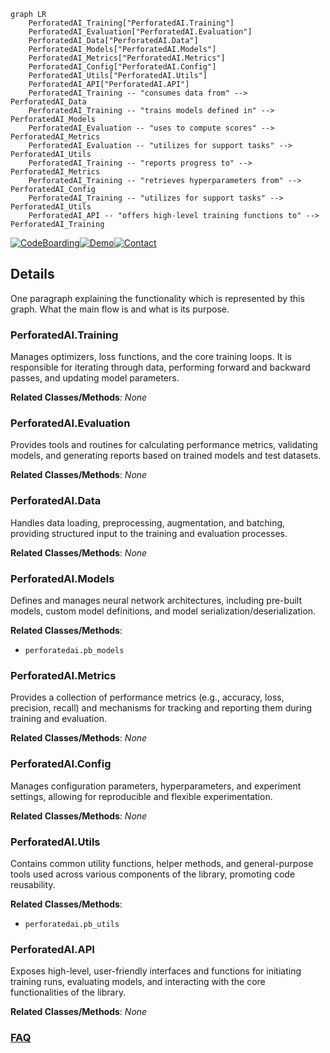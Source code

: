 ```mermaid
graph LR
    PerforatedAI_Training["PerforatedAI.Training"]
    PerforatedAI_Evaluation["PerforatedAI.Evaluation"]
    PerforatedAI_Data["PerforatedAI.Data"]
    PerforatedAI_Models["PerforatedAI.Models"]
    PerforatedAI_Metrics["PerforatedAI.Metrics"]
    PerforatedAI_Config["PerforatedAI.Config"]
    PerforatedAI_Utils["PerforatedAI.Utils"]
    PerforatedAI_API["PerforatedAI.API"]
    PerforatedAI_Training -- "consumes data from" --> PerforatedAI_Data
    PerforatedAI_Training -- "trains models defined in" --> PerforatedAI_Models
    PerforatedAI_Evaluation -- "uses to compute scores" --> PerforatedAI_Metrics
    PerforatedAI_Evaluation -- "utilizes for support tasks" --> PerforatedAI_Utils
    PerforatedAI_Training -- "reports progress to" --> PerforatedAI_Metrics
    PerforatedAI_Training -- "retrieves hyperparameters from" --> PerforatedAI_Config
    PerforatedAI_Training -- "utilizes for support tasks" --> PerforatedAI_Utils
    PerforatedAI_API -- "offers high-level training functions to" --> PerforatedAI_Training
```

[![CodeBoarding](https://img.shields.io/badge/Generated%20by-CodeBoarding-9cf?style=flat-square)](https://github.com/CodeBoarding/CodeBoarding)[![Demo](https://img.shields.io/badge/Try%20our-Demo-blue?style=flat-square)](https://www.codeboarding.org/demo)[![Contact](https://img.shields.io/badge/Contact%20us%20-%20contact@codeboarding.org-lightgrey?style=flat-square)](mailto:contact@codeboarding.org)

## Details

One paragraph explaining the functionality which is represented by this graph. What the main flow is and what is its purpose.

### PerforatedAI.Training
Manages optimizers, loss functions, and the core training loops. It is responsible for iterating through data, performing forward and backward passes, and updating model parameters.


**Related Classes/Methods**: _None_

### PerforatedAI.Evaluation
Provides tools and routines for calculating performance metrics, validating models, and generating reports based on trained models and test datasets.


**Related Classes/Methods**: _None_

### PerforatedAI.Data
Handles data loading, preprocessing, augmentation, and batching, providing structured input to the training and evaluation processes.


**Related Classes/Methods**: _None_

### PerforatedAI.Models
Defines and manages neural network architectures, including pre-built models, custom model definitions, and model serialization/deserialization.


**Related Classes/Methods**:

- `perforatedai.pb_models`


### PerforatedAI.Metrics
Provides a collection of performance metrics (e.g., accuracy, loss, precision, recall) and mechanisms for tracking and reporting them during training and evaluation.


**Related Classes/Methods**: _None_

### PerforatedAI.Config
Manages configuration parameters, hyperparameters, and experiment settings, allowing for reproducible and flexible experimentation.


**Related Classes/Methods**: _None_

### PerforatedAI.Utils
Contains common utility functions, helper methods, and general-purpose tools used across various components of the library, promoting code reusability.


**Related Classes/Methods**:

- `perforatedai.pb_utils`


### PerforatedAI.API
Exposes high-level, user-friendly interfaces and functions for initiating training runs, evaluating models, and interacting with the core functionalities of the library.


**Related Classes/Methods**: _None_



### [FAQ](https://github.com/CodeBoarding/GeneratedOnBoardings/tree/main?tab=readme-ov-file#faq)